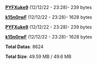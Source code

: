 [**PYFXuke9**](/data/PYFXuke9.txt) (12/12/22 - 23:28)- 239 bytes

[**k15n0rwF**](/data/k15n0rwF.txt) (12/12/22 - 23:28)- 1628 bytes

[**PYFXuke9**](/data/PYFXuke9.txt) (12/12/22 - 23:28)- 239 bytes

[**k15n0rwF**](/data/k15n0rwF.txt) (12/12/22 - 23:28)- 1628 bytes

**Total Datas**: 8624

**Total Size**: 49.59 MB / 49.6 MB